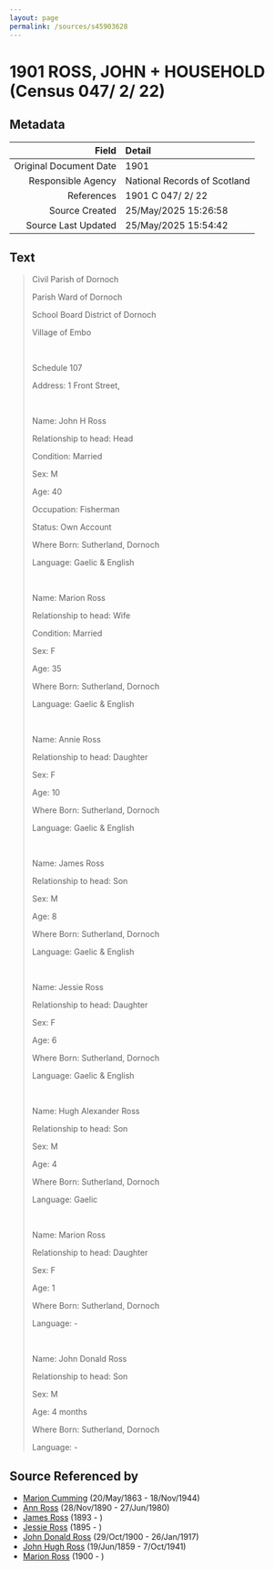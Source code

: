 ```yaml
---
layout: page
permalink: /sources/s45903628
---
```


# 1901 ROSS, JOHN + HOUSEHOLD (Census 047/ 2/ 22)

## Metadata

Field | Detail
---:|:---
Original Document Date | 1901
Responsible Agency | National Records of Scotland
References | 1901 C 047/ 2/ 22
Source Created | 25/May/2025 15:26:58
Source Last Updated | 25/May/2025 15:54:42

## Text

> Civil Parish of Dornoch
>
> Parish Ward of Dornoch
>
> School Board District of Dornoch
>
> Village of Embo
>
> <br/>
>
> Schedule 107
>
> Address: 1 Front Street,
>
> <br/>
>
> Name: John H Ross
>
> Relationship to head: Head
>
> Condition: Married
>
> Sex: M
>
> Age: 40
>
> Occupation: Fisherman
>
> Status: Own Account
>
> Where Born: Sutherland, Dornoch
>
> Language: Gaelic & English
>
> <br/>
>
> Name: Marion Ross
>
> Relationship to head: Wife
>
> Condition: Married
>
> Sex: F
>
> Age: 35
>
> Where Born: Sutherland, Dornoch
>
> Language: Gaelic & English
>
> <br/>
>
> Name: Annie Ross
>
> Relationship to head: Daughter
>
> Sex: F
>
> Age: 10
>
> Where Born: Sutherland, Dornoch
>
> Language: Gaelic & English
>
> <br/>
>
> Name: James Ross
>
> Relationship to head: Son
>
> Sex: M
>
> Age: 8
>
> Where Born: Sutherland, Dornoch
>
> Language: Gaelic & English
>
> <br/>
>
> Name: Jessie Ross
>
> Relationship to head: Daughter
>
> Sex: F
>
> Age: 6
>
> Where Born: Sutherland, Dornoch
>
> Language: Gaelic & English
>
> <br/>
>
> Name: Hugh Alexander Ross
>
> Relationship to head: Son
>
> Sex: M
>
> Age: 4
>
> Where Born: Sutherland, Dornoch
>
> Language: Gaelic
>
> <br/>
>
> Name: Marion Ross
>
> Relationship to head: Daughter
>
> Sex: F
>
> Age: 1
>
> Where Born: Sutherland, Dornoch
>
> Language: -
>
> <br/>
>
> Name: John Donald Ross
>
> Relationship to head: Son
>
> Sex: M
>
> Age: 4 months
>
> Where Born: Sutherland, Dornoch
>
> Language: -
>

## Source Referenced by

* [Marion Cumming](../people/@59851647@-marion-cumming-b1863-5-20-d1944-11-18.md) (20/May/1863 - 18/Nov/1944)
* [Ann Ross](../people/@52613824@-ann-ross-b1890-11-28-d1980-6-27.md) (28/Nov/1890 - 27/Jun/1980)
* [James Ross](../people/@62357517@-james-ross-b1893-d.md) (1893 - )
* [Jessie Ross](../people/@49602674@-jessie-ross-b1895-d.md) (1895 - )
* [John Donald Ross](../people/@60714754@-john-donald-ross-b1900-10-29-d1917-1-26.md) (29/Oct/1900 - 26/Jan/1917)
* [John Hugh Ross](../people/@75057664@-john-hugh-ross-b1859-6-19-d1941-10-7.md) (19/Jun/1859 - 7/Oct/1941)
* [Marion Ross](../people/@39695489@-marion-ross-b1900-d.md) (1900 - )

